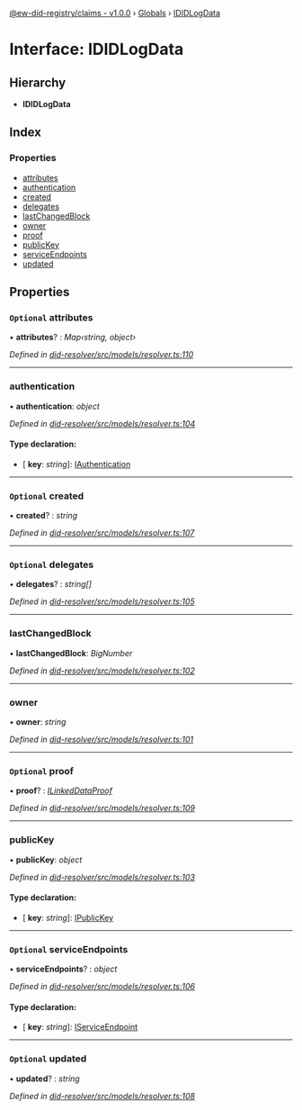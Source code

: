[@ew-did-registry/claims - v1.0.0](../README.md) › [Globals](../globals.md) › [IDIDLogData](ididlogdata.md)

# Interface: IDIDLogData

## Hierarchy

* **IDIDLogData**

## Index

### Properties

* [attributes](ididlogdata.md#optional-attributes)
* [authentication](ididlogdata.md#authentication)
* [created](ididlogdata.md#optional-created)
* [delegates](ididlogdata.md#optional-delegates)
* [lastChangedBlock](ididlogdata.md#lastchangedblock)
* [owner](ididlogdata.md#owner)
* [proof](ididlogdata.md#optional-proof)
* [publicKey](ididlogdata.md#publickey)
* [serviceEndpoints](ididlogdata.md#optional-serviceendpoints)
* [updated](ididlogdata.md#optional-updated)

## Properties

### `Optional` attributes

• **attributes**? : *Map‹string, object›*

*Defined in [did-resolver/src/models/resolver.ts:110](https://github.com/energywebfoundation/ew-did-registry/blob/77ae9c7/packages/did-resolver/src/models/resolver.ts#L110)*

___

###  authentication

• **authentication**: *object*

*Defined in [did-resolver/src/models/resolver.ts:104](https://github.com/energywebfoundation/ew-did-registry/blob/77ae9c7/packages/did-resolver/src/models/resolver.ts#L104)*

#### Type declaration:

* \[ **key**: *string*\]: [IAuthentication](iauthentication.md)

___

### `Optional` created

• **created**? : *string*

*Defined in [did-resolver/src/models/resolver.ts:107](https://github.com/energywebfoundation/ew-did-registry/blob/77ae9c7/packages/did-resolver/src/models/resolver.ts#L107)*

___

### `Optional` delegates

• **delegates**? : *string[]*

*Defined in [did-resolver/src/models/resolver.ts:105](https://github.com/energywebfoundation/ew-did-registry/blob/77ae9c7/packages/did-resolver/src/models/resolver.ts#L105)*

___

###  lastChangedBlock

• **lastChangedBlock**: *BigNumber*

*Defined in [did-resolver/src/models/resolver.ts:102](https://github.com/energywebfoundation/ew-did-registry/blob/77ae9c7/packages/did-resolver/src/models/resolver.ts#L102)*

___

###  owner

• **owner**: *string*

*Defined in [did-resolver/src/models/resolver.ts:101](https://github.com/energywebfoundation/ew-did-registry/blob/77ae9c7/packages/did-resolver/src/models/resolver.ts#L101)*

___

### `Optional` proof

• **proof**? : *[ILinkedDataProof](ilinkeddataproof.md)*

*Defined in [did-resolver/src/models/resolver.ts:109](https://github.com/energywebfoundation/ew-did-registry/blob/77ae9c7/packages/did-resolver/src/models/resolver.ts#L109)*

___

###  publicKey

• **publicKey**: *object*

*Defined in [did-resolver/src/models/resolver.ts:103](https://github.com/energywebfoundation/ew-did-registry/blob/77ae9c7/packages/did-resolver/src/models/resolver.ts#L103)*

#### Type declaration:

* \[ **key**: *string*\]: [IPublicKey](ipublickey.md)

___

### `Optional` serviceEndpoints

• **serviceEndpoints**? : *object*

*Defined in [did-resolver/src/models/resolver.ts:106](https://github.com/energywebfoundation/ew-did-registry/blob/77ae9c7/packages/did-resolver/src/models/resolver.ts#L106)*

#### Type declaration:

* \[ **key**: *string*\]: [IServiceEndpoint](iserviceendpoint.md)

___

### `Optional` updated

• **updated**? : *string*

*Defined in [did-resolver/src/models/resolver.ts:108](https://github.com/energywebfoundation/ew-did-registry/blob/77ae9c7/packages/did-resolver/src/models/resolver.ts#L108)*
